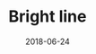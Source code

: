 ---
title: Bright line
date: 2018-06-24
caption: Long, almond-shaped acrylic nails, painted with bright purple and teal. The accent nail half purple, half teal, and separated by a solid white horizontal line
img: /images/nails/bright-line.jpg
---